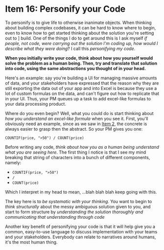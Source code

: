 # Item 16: Personify your Code

To personify is to give life to otherwise inanimate objects. When thinking about building complex codebases, it can
be hard to know where to begin, even to know how to get started thinking about the solution you're setting out to ]
build. One of the things I do to get around this is I ask myself _if people, not code, were carrying out the solution
I'm coding up, how would I describe what they were doing_? I call this _personifying my code_.

**When you initially write your code, think about how you yourself would solve the problem as a human being. Then, try
and translate that solution into code, using the same abstractions you thought of in your head.**

Here's an example: say you're building a UI for managing massive amounts of data, and your stakeholders have
expressed that the reason why they are still exporting the data out of your app and into Excel is because they
use a lot of custom formulas on the data, and can't figure out how to replicate that in your UI. Thus, your PM
queues up a task to add excel-like formulas to your data processing product.

Where do you even begin? Well, what you could do is start thinking about _how you understand an excel-like formula_
when you see it. First, you'll obviously need an example, since as we saw in [Item 2](./pt1/item-2-concrete.md), the
concrete is always easier to grasp then the abstract. So your PM gives you one:

```
COUNTIF(price, ">50") / COUNT(price)
```

Before writing any code, _think about how you as a human being understand what you are seeing here_. The first thing
I notice is that I see my mind breaking that string of characters into a bunch of different components, namely:

- `COUNTIF(price, ">50")`
- `/`
- `COUNT(price)`

Which I interpret in my head to mean, ...blah blah blah keep going with this.

The key here is to _be systematic with your thinking_. You want to begin to _think structurally_ about the messy
ambiguous solution given to you, and start to form structure by _understanding the solution thoroughly and
communicating that understanding through code_

Another key benefit of personifying your code is that it will help give you a common, easy-to-use language to discuss
implementation with your teams and your stakeholders. Everybody can relate to narratives around humans, it's the most
human thing.
